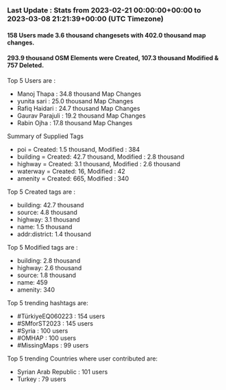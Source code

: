 ### Last Update : Stats from 2023-02-21 00:00:00+00:00 to 2023-03-08 21:21:39+00:00 (UTC Timezone)

#### 158 Users made 3.6 thousand changesets with 402.0 thousand map changes.
#### 293.9 thousand OSM Elements were Created, 107.3 thousand Modified & 757 Deleted.

Top 5 Users are : 
- Manoj Thapa : 34.8 thousand Map Changes
- yunita sari : 25.0 thousand Map Changes
- Rafiq Haidari : 24.7 thousand Map Changes
- Gaurav Parajuli : 19.2 thousand Map Changes
- Rabin Ojha : 17.8 thousand Map Changes

Summary of Supplied Tags
- poi = Created: 1.5 thousand, Modified : 384
- building = Created: 42.7 thousand, Modified : 2.8 thousand
- highway = Created: 3.1 thousand, Modified : 2.6 thousand
- waterway = Created: 16, Modified : 42
- amenity = Created: 665, Modified : 340


Top 5 Created tags are :
- building: 42.7 thousand
- source: 4.8 thousand
- highway: 3.1 thousand
- name: 1.5 thousand
- addr:district: 1.4 thousand


Top 5 Modified tags are :
- building: 2.8 thousand
- highway: 2.6 thousand
- source: 1.8 thousand
- name: 459
- amenity: 340


Top 5 trending hashtags are:
- #TürkiyeEQ060223 : 154 users
- #SMforST2023 : 145 users
- #Syria : 100 users
- #OMHAP : 100 users
- #MissingMaps : 99 users


Top 5 trending Countries where user contributed are:
- Syrian Arab Republic : 101 users
- Turkey : 79 users

